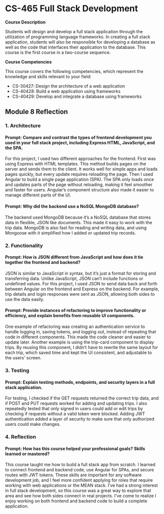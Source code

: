 # CS-465 Full Stack Development

**Course Description**

Students will design and develop a full stack application through the utilization of programming language frameworks. In creating a full stack application, students will also be responsible for developing a database as well as the code that interfaces their application to the database. This course is the first course in a two-course sequence.

**Course Competencies**

This course covers the following competencies, which represent the knowledge and skills relevant to your field:

* CS-30427: Design the architecture of a web application
* CS-40428: Build a web application using frameworks
* CS-40429: Develop and integrate a database using frameworks

## Module 8  Reflection

### 1. Architecture

#### Prompt: Compare and contrast the types of frontend development you used in your full stack project, including Express HTML, JavaScript, and the SPA.

For this project, I used two different approaches for the frontend. First was using Express with HTML templates. This method builds pages on the server and sends them to the client. It works well for simple apps and loads pages quickly, but every update requires reloading the page. Then I used Angular to build a single page application (SPA). The SPA only loads once and updates parts of the page without reloading, making it feel smoother and faster for users. Angular’s component structure also made it easier to manage different parts of the UI.

#### Prompt: Why did the backend use a NoSQL MongoDB database?

The backend used MongoDB because it’s a NoSQL database that stores data in flexible, JSON like documents. This made it easy to work with the trip data. MongoDB is also fast for reading and writing data, and using Mongoose with it simplified how I added or updated trip records.

### 2. Functionality

#### Prompt: How is JSON different from JavaScript and how does it tie together the frontend and backend?

JSON is similar to JavaScript in syntax, but it’s just a format for storing and transferring data. Unlike JavaScript, JSON can’t include functions or undefined values. For this project, I used JSON to send data back and forth between Angular on the frontend and Express on the backend. For example, trip details and login responses were sent as JSON, allowing both sides to use the data easily.

#### Prompt: Provide instances of refactoring to improve functionality or efficiency, and explain benefits from reusable UI components.

One example of refactoring was creating an authentication service to handle logging in, saving tokens, and logging out, instead of repeating that code in different components. This made the code cleaner and easier to update later. Another example is using the trip-card component to display trips. By reusing this component, I didn’t have to rewrite the same layout for each trip, which saved time and kept the UI consistent, and adjustable to the users' screen.

### 3. Testing

#### Prompt: Explain testing methods, endpoints, and security layers in a full stack application.

For testing, I checked if the GET requests returned the correct trip data, and if POST and PUT requests worked for adding and updating trips. I also repeatedly tested that only signed in users could add or edit trips by checking if requests without a valid token were blocked. Adding JWT authentication added a layer of security to make sure that only authorized users could make changes.

### 4. Reflection

#### Prompt: How has this course helped your professional goals? Skills learned or mastered?

This course taught me how to build a full stack app from scratch. I learned to connect frontend and backend code, use Angular for SPAs, and secure routes with JWT tokens. These skills are important for any software development job, and I feel more confident applying for roles that require working with web applications or the MEAN stack. I’ve had a strong interest in full stack development, so this course was a great way to explore that area and see how both sides connect in real projects. I've come to realize I enjoy working on both frontend and backend code to build a complete application. 
